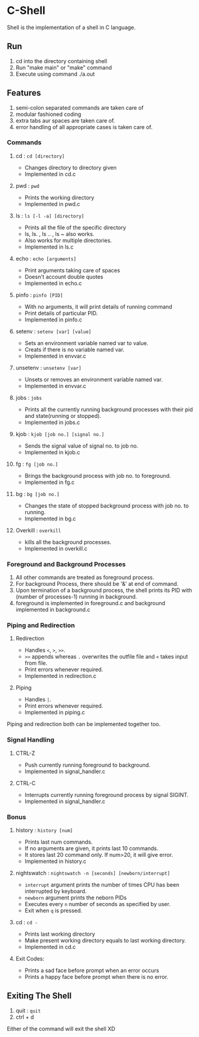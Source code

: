 # C-Shell

Shell is the implementation of a shell in C language.

## Run

1. cd into the directory containing shell
2. Run "make main" or "make" command
3. Execute using command ./a.out

## Features

1. semi-colon separated commands are taken care of
2. modular fashioned coding
3. extra tabs aur spaces are taken care of.
4. error handling of all appropriate cases is taken care of.

### Commands

1. cd : `cd [directory]`
	
	- Changes directory to directory given
	- Implemented in cd.c

2. pwd : `pwd`
	
	- Prints the working directory
	- Implemented in pwd.c

3. ls : `ls [-l -a] [directory]`

	- Prints all the file of the specific directory
	- ls, ls. , ls .. , ls ~ also works.
	- Also works for multiple directories. 
	- Implemented in ls.c

4. echo : `echo [arguments]`

	- Print arguments taking care of spaces
	- Doesn't account double quotes
	- Implemented in echo.c

5. pinfo : `pinfo [PID]`
	
	- With no arguments, it will print details of running command
	- Print details of particular PID.
	- Implemented in pinfo.c

6. setenv : `setenv [var] [value]`

	- Sets an environment variable named var to value.
	- Creats if there is no variable named var.
	- Implemented in envvar.c

7. unsetenv : `unsetenv [var]`

	- Unsets or removes an environment variable named var.
	- Implemented in envvar.c

8. jobs : `jobs`

	- Prints all the currently running background processes with their pid and state(running or stopped).
	- Implemented in jobs.c

9. kjob : `kjob [job no.] [signal no.]`

	- Sends the signal value of signal no. to job no.
	- Implemented in kjob.c

10. fg : `fg [job no.]`

	- Brings the background process with job no. to foreground.
	- Implemented in fg.c

11. bg : `bg [job no.]`

	- Changes the state of stopped background process with job no. to running.
	- Implemented in bg.c

12. Overkill : `overkill`

	- kills all the background processes.
	- Implemented in overkill.c


### Foreground and Background Processes

1. All other commands are treated as foreground process.
2. For background Process, there should be '&' at end of command.
3. Upon termination of a background process, the shell prints its PID with (number of processes-1) running in background.
4. foreground is implemented in foreground.c and background implemented in background.c

### Piping and Redirection

1. Redirection

	- Handles `<`, `>`, `>>`.
	- `>>` appends whereas `.` overwrites the outfile file and `<` takes input from file.
	- Print errors whenever required.
	- Implemented in redirection.c

2. Piping
	
	- Handles `|`.
	- Print errors whenever required.
	- Implemented in piping.c

Piping and redirection both can be implemented together too.

### Signal Handling

1. CTRL-Z

	- Push currently running foreground to background.
	- Implemented in signal_handler.c

2. CTRL-C

	- Interrupts currently running foreground process by signal SIGINT.
	- Implemented in signal_handler.c

### Bonus

1. history : `history [num]`
	
	- Prints last num commands.
	- If no arguments are given, it prints last 10 commands.
	- It stores last 20 command only. If num>20, it will give error.
	- Implemented in history.c

2. nightswatch : `nightswatch -n [seconds] [newborn/interrupt]`

	- `interrupt` argument prints the number of times CPU has been interrupted by keyboard.
	- `newborn` argument prints the neborn PIDs
	- Executes every `n` number of seconds as specified by user.
	- Exit when `q` is pressed.

3. cd : `cd -`
	
	- Prints last working directory
	- Make present working directory equals to last working directory.
	- Implemented in cd.c

4. Exit Codes:

	- Prints a sad face before prompt when an error occurs
	- Prints a happy face before prompt when there is no error.

## Exiting The Shell

1. quit : `quit`
2. ctrl + d

Either of the command will exit the shell XD
